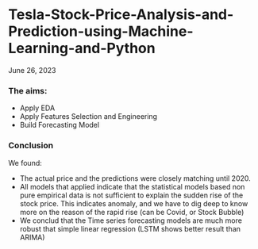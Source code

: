 # Tesla-Stock-Price-Analysis-and-Prediction-using-Machine-Learning-and-Python
June 26, 2023

### The aims:
- Apply EDA
- Apply Features Selection and Engineering
- Build Forecasting Model

### Conclusion
We found:
- The actual price and the predictions were closely matching until 2020. 
- All models that applied indicate that the statistical models based non pure empirical data is not sufficient to explain the sudden rise of the stock price. This indicates anomaly, and we have to dig deep to know more on the reason of the rapid rise (can be Covid, or Stock Bubble)
- We conclud that the Time series forecasting models are much more robust that simple linear regression (LSTM shows better result than ARIMA)
